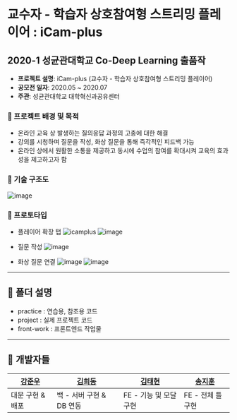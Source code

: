 # 교수자 - 학습자 상호참여형 스트리밍 플레이어 : iCam-plus
## 2020-1 성균관대학교 Co-Deep Learning 출품작

- **프로젝트 설명**: iCam-plus (교수자 - 학습자 상호참여형 스트리밍 플레이어)
- **공모전 일자**: 2020.05 ~ 2020.07
- **주관**: 성균관대학교 대학혁신과공유센터

### 🔔 프로젝트 배경 및 목적
- 온라인 교육 상 발생하는 질의응답 과정의 고충에 대한 해결
- 강의를 시청하며 질문을 작성, 화상 질문을 통해 즉각적인 피드백 가능
- 온라인 상에서 원활한 소통을 제공하고 동시에 수업의 참여를 확대시켜 교육의 효과성을 제고하고자 함

### 🔔 기술 구조도
![image](https://user-images.githubusercontent.com/59307414/89765234-e4b1eb80-db30-11ea-973d-72d67e803b23.png)

### 🔔 프로토타입
- 플레이어 확장 탭
![icamplus](https://github.com/KangJunewoo/iCam-plus/blob/master/project/src/static/daemun/icamplus.png)
![image](https://user-images.githubusercontent.com/59307414/89763717-09589400-db2e-11ea-928d-2def17ad8817.png)

- 질문 작성
![image](https://user-images.githubusercontent.com/59307414/89763538-b2eb5580-db2d-11ea-94d2-9eabb5549684.png)

- 화상 질문 연결
![image](https://user-images.githubusercontent.com/59307414/89763583-cb5b7000-db2d-11ea-9039-f09777d27c94.png)
![image](https://user-images.githubusercontent.com/59307414/89763655-eded8900-db2d-11ea-8e26-dfb1b470746e.png)


---

## 🔔 폴더 설명
- practice : 연습용, 참조용 코드
- project : 실제 프로젝트 코드
- front-work : 프론트엔드 작업물

---

## 🔔 개발자들
| [강준우](https://github.com/KangJunewoo) | [김희동](https://github.com/ruthetum) | [김태현](https://github.com/Taehyeon-Kim) | [송지훈](https://github.com/i-colours-u) |
| --- | --- | --- | --- |
| 대문 구현 & 배포 | 백 - 서버 구현 & DB 연동 | FE - 기능 및 모달 구현 | FE - 전체 틀 구현 |
